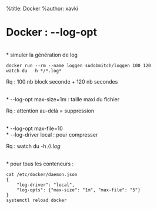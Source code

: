 %title: Docker
%author: xavki

# Docker : --log-opt

<br>
* simuler la génération de log

```
docker run --rm --name loggen sudobmitch/loggen 100 120
watch du  -h */*.log*
```

Rq : 100 nb block seconde + 120 nb secondes

<br>
* --log-opt max-size=1m : taille maxi du fichier

Rq : attention au-delà = suppression

<br>
* --log-opt max-file=10

<br>
* --log-driver local : pour compresser

Rq : watch du  -h */*/*.log*


<br>
* pour tous les conteneurs :

```
cat /etc/docker/daemon.json
{
	"log-driver": "local",
	"log-opts": {"max-size": "1m", "max-file": "5"}
}
systemctl reload docker
```
